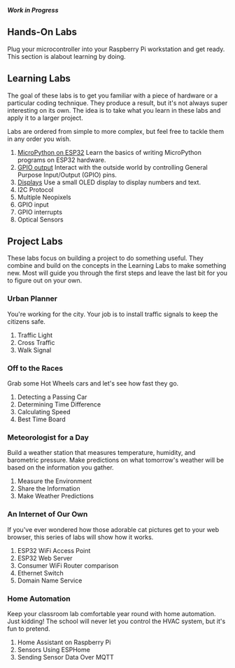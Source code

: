 **_Work in Progress_**

## Hands-On Labs
Plug your microcontroller into your Raspberry Pi workstation and get ready.
This section is alabout learning by doing.

## Learning Labs
The goal of these labs is to get you familiar with a piece of hardware
or a particular coding technique. They produce a result, but it's not
always super interesting on its own. The idea is to take what you learn
in these labs and apply it to a larger project.

Labs are ordered from simple to more complex, but feel free to tackle
them in any order you wish.

1. [MicroPython on ESP32](MicroPython%20on%20ESP32.md) 
   Learn the basics of writing MicroPython programs on ESP32 hardware.
2. [GPIO output](GPIO%20Output.md)
   Interact with the outside world by controlling General Purpose Input/Output
   (GPIO) pins.
3. [Displays](Displays.md)
   Use a small OLED display to display numbers and text.
4. I2C Protocol
5. Multiple Neopixels
6. GPIO input
7. GPIO interrupts
8. Optical Sensors

## Project Labs
These labs focus on building a project to do something useful. They
combine and build on the concepts in the Learning Labs to make
something new. Most will guide you through the first steps and leave
the last bit for you to figure out on your own.

### Urban Planner
You're working for the city. Your job is to install traffic signals
to keep the citizens safe.
1. Traffic Light
2. Cross Traffic
3. Walk Signal

### Off to the Races
Grab some Hot Wheels cars and let's see how fast they go.
1. Detecting a Passing Car
2. Determining Time Difference
3. Calculating Speed
4. Best Time Board

### Meteorologist for a Day
Build a weather station that measures temperature, humidity, and
barometric pressure. Make predictions on what tomorrow's weather
will be based on the information you gather.
1. Measure the Environment
2. Share the Information
3. Make Weather Predictions

### An Internet of Our Own
If you've ever wondered how those adorable cat pictures get to your
web browser, this series of labs will show how it works.
1. ESP32 WiFi Access Point
2. ESP32 Web Server
3. Consumer WiFi Router comparison
4. Ethernet Switch
5. Domain Name Service

### Home Automation
Keep your classroom lab comfortable year round with home automation.
Just kidding! The school will never let you control the HVAC system,
but it's fun to pretend.
1. Home Assistant on Raspberry Pi
2. Sensors Using ESPHome
3. Sending Sensor Data Over MQTT
